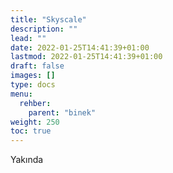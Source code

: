 ```yaml
---
title: "Skyscale"
description: ""
lead: ""
date: 2022-01-25T14:41:39+01:00
lastmod: 2022-01-25T14:41:39+01:00
draft: false
images: []
type: docs
menu:
  rehber:
    parent: "binek"
weight: 250
toc: true
---
```


Yakında
